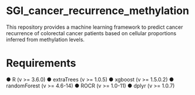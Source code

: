 # SGI_cancer_recurrence_methylation
This repository provides a machine learning framework to predict cancer recurrence of colorectal cancer patients based on cellular proportions inferred from methylation levels.

# Requirements
● R (v >= 3.6.0)
● extraTrees (v >= 1.0.5)
● xgboost (v >= 1.5.0.2)
● randomForest (v >= 4.6-14)
● ROCR (v >= 1.0-11)
● dplyr (v >= 1.0.7)
